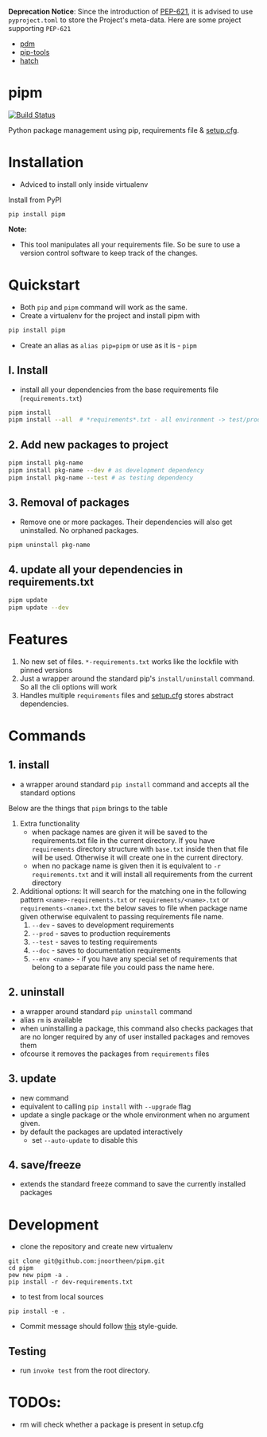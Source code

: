 
**Deprecation Notice**: Since the introduction of [PEP-621](https://peps.python.org/pep-0621/), it is advised to use `pyproject.toml` to store the Project's meta-data. Here are some project supporting `PEP-621`
  - [pdm](https://github.com/pdm-project/pdm)
  - [pip-tools](https://github.com/jazzband/pip-tools)
  - [hatch](https://github.com/pypa/hatch)


# pipm

[![Build Status](https://travis-ci.com/jnoortheen/pipm.svg?branch=master)](https://travis-ci.com/jnoortheen/pipm)

Python package management using pip, requirements file & [setup.cfg](https://setuptools.pypa.io/en/latest/userguide/declarative_config.html).


# Installation

- Adviced to install only inside virtualenv

Install from PyPI

```
pip install pipm
```

**Note:**
- This tool manipulates all your requirements file. So be sure to use a version control software to keep track of the changes.

# Quickstart

- Both `pip` and `pipm` command will work as the same.
- Create a virtualenv for the project and install pipm with 
```sh
pip install pipm
``` 
- Create an alias as `alias pip=pipm` or use as it is - `pipm`

## I. Install

- install all your dependencies from the base requirements file (`requirements.txt`)
```sh
pipm install
pipm install --all  # *requirements*.txt - all environment -> test/prod/dev
```

## 2. Add new packages to project
```sh
pipm install pkg-name
pipm install pkg-name --dev # as development dependency
pipm install pkg-name --test # as testing dependency
```

## 3. Removal of packages
- Remove one or more packages. Their dependencies will also get uninstalled. No orphaned packages. 
```sh
pipm uninstall pkg-name
```

## 4. update all your dependencies in requirements.txt
```sh
pipm update
pipm update --dev
```

# Features

1. No new set of files. `*-requirements.txt` works like the lockfile with pinned versions 
2. Just a wrapper around the standard pip's `install/uninstall` command. So all the cli options will work
3. Handles multiple `requirements` files
  and [setup.cfg](https://setuptools.pypa.io/en/latest/userguide/declarative_config.html) stores abstract dependencies.


# Commands

## 1. install
 - a wrapper around standard `pip install` command and accepts all the standard options

 Below are the things that `pipm` brings to the table

1. Extra functionality
    - when package names are given it will be saved to the requirements.txt file in the current directory.
    If you have `requirements` directory structure with `base.txt` inside then that file will be used. Otherwise it
    will create one in the current directory.
    - when no package name is given then it is equivalent to `-r requirements.txt` and it will install all requirements
    from the current directory
2. Additional options:
    It will search for the matching one in the following pattern `<name>-requirements.txt` or
    `requirements/<name>.txt` or `requirements-<name>.txt`
    the below saves to file when package name given otherwise equivalent to passing requirements file name.
   1. `--dev` - saves to development requirements
   2. `--prod` - saves to production requirements
   3. `--test` - saves to  testing requirements
   4. `--doc` - saves to  documentation requirements
   5. `--env <name>` - if you have any special set of requirements that belong to a separate file you could pass the name here.


## 2. uninstall 
 - a wrapper around standard `pip uninstall` command
 - alias `rm` is available
 - when uninstalling a package, this command also checks packages that are no longer required by any of user installed
 packages and removes them
 - ofcourse it removes the packages from `requirements` files

## 3. update
 - new command
 - equivalent to calling `pip install` with `--upgrade` flag
 - update a single package or the whole environment when no argument given.
 - by default the packages are updated interactively
     - set `--auto-update` to disable this

## 4. save/freeze
 - extends the standard freeze command to save the currently installed packages

# Development
- clone the repository and create new virtualenv

```
git clone git@github.com:jnoortheen/pipm.git
cd pipm
pew new pipm -a .
pip install -r dev-requirements.txt
```

-  to test from local sources
```
pip install -e .
```

- Commit message should follow [this](https://udacity.github.io/git-styleguide/) style-guide.

## Testing

- run `invoke test` from the root directory.


# TODOs:

 - rm will check whether a package is present in setup.cfg
